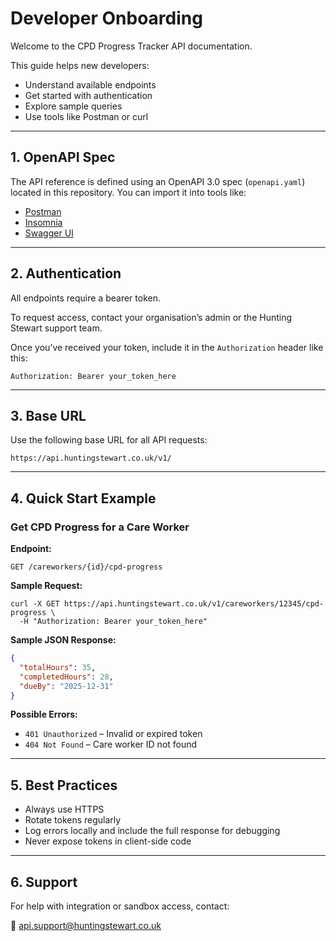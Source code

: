 # Developer Onboarding

Welcome to the CPD Progress Tracker API documentation.

This guide helps new developers:

- Understand available endpoints  
- Get started with authentication  
- Explore sample queries  
- Use tools like Postman or curl  

---

## 1. OpenAPI Spec

The API reference is defined using an OpenAPI 3.0 spec (`openapi.yaml`) located in this repository. You can import it into tools like:

- [Postman](https://www.postman.com/)  
- [Insomnia](https://insomnia.rest/)  
- [Swagger UI](https://swagger.io/tools/swagger-ui/)  

---

## 2. Authentication

All endpoints require a bearer token.

To request access, contact your organisation’s admin or the Hunting Stewart support team.

Once you’ve received your token, include it in the `Authorization` header like this:

```
Authorization: Bearer your_token_here
```

---

## 3. Base URL

Use the following base URL for all API requests:

```
https://api.huntingstewart.co.uk/v1/
```

---

## 4. Quick Start Example

### Get CPD Progress for a Care Worker

**Endpoint:**

```
GET /careworkers/{id}/cpd-progress
```

**Sample Request:**

```
curl -X GET https://api.huntingstewart.co.uk/v1/careworkers/12345/cpd-progress \
  -H "Authorization: Bearer your_token_here"
```

**Sample JSON Response:**

```json
{
  "totalHours": 35,
  "completedHours": 28,
  "dueBy": "2025-12-31"
}
```

**Possible Errors:**

- `401 Unauthorized` – Invalid or expired token  
- `404 Not Found` – Care worker ID not found  

---

## 5. Best Practices

- Always use HTTPS  
- Rotate tokens regularly  
- Log errors locally and include the full response for debugging  
- Never expose tokens in client-side code  

---

## 6. Support

For help with integration or sandbox access, contact:

📧 api.support@huntingstewart.co.uk


